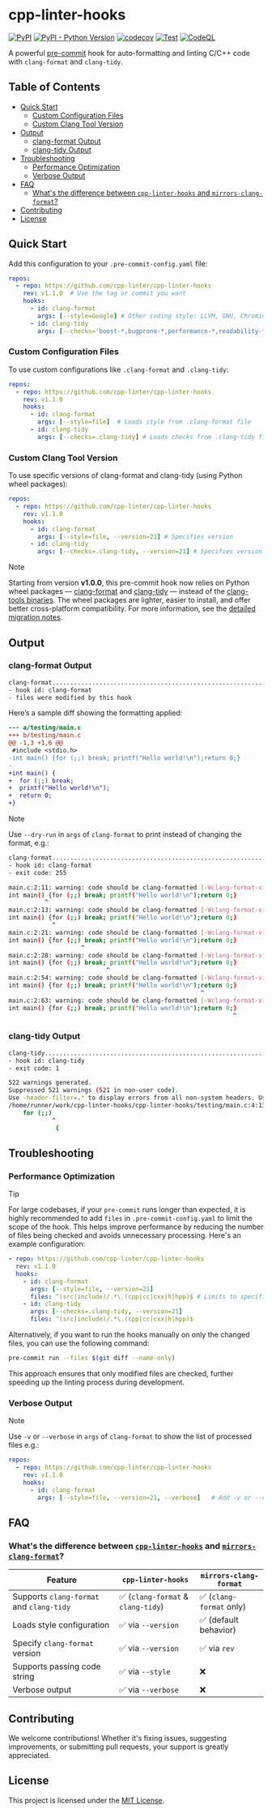 # cpp-linter-hooks

[![PyPI](https://img.shields.io/pypi/v/cpp-linter-hooks?color=blue)](https://pypi.org/project/cpp-linter-hooks/)
[![PyPI - Python Version](https://img.shields.io/pypi/pyversions/cpp-linter-hooks)](https://pypi.org/project/cpp-linter-hooks/)
[![codecov](https://codecov.io/gh/cpp-linter/cpp-linter-hooks/branch/main/graph/badge.svg?token=L74Z3HZ4Y5)](https://codecov.io/gh/cpp-linter/cpp-linter-hooks)
[![Test](https://github.com/cpp-linter/cpp-linter-hooks/actions/workflows/test.yml/badge.svg)](https://github.com/cpp-linter/cpp-linter-hooks/actions/workflows/test.yml)
[![CodeQL](https://github.com/cpp-linter/cpp-linter-hooks/actions/workflows/codeql.yml/badge.svg)](https://github.com/cpp-linter/cpp-linter-hooks/actions/workflows/codeql.yml)

A powerful [pre-commit](https://pre-commit.com/) hook for auto-formatting and linting C/C++ code with `clang-format` and `clang-tidy`.

## Table of Contents

- [Quick Start](#quick-start)
  - [Custom Configuration Files](#custom-configuration-files)
  - [Custom Clang Tool Version](#custom-clang-tool-version)
- [Output](#output)
  - [clang-format Output](#clang-format-output)
  - [clang-tidy Output](#clang-tidy-output)
- [Troubleshooting](#troubleshooting)
  - [Performance Optimization](#performance-optimization)
  - [Verbose Output](#verbose-output)
- [FAQ](#faq)
  - [What's the difference between `cpp-linter-hooks` and `mirrors-clang-format`?](#whats-the-difference-between-cpp-linter-hooks-and-mirrors-clang-format)
- [Contributing](#contributing)
- [License](#license)

## Quick Start

Add this configuration to your `.pre-commit-config.yaml` file:

```yaml
repos:
  - repo: https://github.com/cpp-linter/cpp-linter-hooks
    rev: v1.1.0  # Use the tag or commit you want
    hooks:
      - id: clang-format
        args: [--style=Google] # Other coding style: LLVM, GNU, Chromium, Microsoft, Mozilla, WebKit.
      - id: clang-tidy
        args: [--checks='boost-*,bugprone-*,performance-*,readability-*,portability-*,modernize-*,clang-analyzer-*,cppcoreguidelines-*']
```

### Custom Configuration Files

To use custom configurations like `.clang-format` and `.clang-tidy`:

```yaml
repos:
  - repo: https://github.com/cpp-linter/cpp-linter-hooks
    rev: v1.1.0
    hooks:
      - id: clang-format
        args: [--style=file]  # Loads style from .clang-format file
      - id: clang-tidy
        args: [--checks=.clang-tidy] # Loads checks from .clang-tidy file
```

### Custom Clang Tool Version

To use specific versions of clang-format and clang-tidy (using Python wheel packages):

```yaml
repos:
  - repo: https://github.com/cpp-linter/cpp-linter-hooks
    rev: v1.1.0
    hooks:
      - id: clang-format
        args: [--style=file, --version=21] # Specifies version
      - id: clang-tidy
        args: [--checks=.clang-tidy, --version=21] # Specifies version
```

> [!NOTE]
> Starting from version **v1.0.0**, this pre-commit hook now relies on Python wheel packages — [clang-format](https://pypi.org/project/clang-format/) and [clang-tidy](https://pypi.org/project/clang-tidy/) — instead of the [clang-tools binaries](https://github.com/cpp-linter/clang-tools-static-binaries). The wheel packages are lighter, easier to install, and offer better cross-platform compatibility. For more information, see the [detailed migration notes](docs/migration-notes.md).

## Output

### clang-format Output

```bash
clang-format.............................................................Failed
- hook id: clang-format
- files were modified by this hook
```

Here’s a sample diff showing the formatting applied:

```diff
--- a/testing/main.c
+++ b/testing/main.c
@@ -1,3 +1,6 @@
 #include <stdio.h>
-int main() {for (;;) break; printf("Hello world!\n");return 0;}
-
+int main() {
+  for (;;) break;
+  printf("Hello world!\n");
+  return 0;
+}
```
> [!NOTE]
> Use `--dry-run` in `args` of `clang-format` to print instead of changing the format, e.g.:

```bash
clang-format.............................................................Failed
- hook id: clang-format
- exit code: 255

main.c:2:11: warning: code should be clang-formatted [-Wclang-format-violations]
int main() {for (;;) break; printf("Hello world!\n");return 0;}
          ^
main.c:2:13: warning: code should be clang-formatted [-Wclang-format-violations]
int main() {for (;;) break; printf("Hello world!\n");return 0;}
            ^
main.c:2:21: warning: code should be clang-formatted [-Wclang-format-violations]
int main() {for (;;) break; printf("Hello world!\n");return 0;}
                    ^
main.c:2:28: warning: code should be clang-formatted [-Wclang-format-violations]
int main() {for (;;) break; printf("Hello world!\n");return 0;}
                           ^
main.c:2:54: warning: code should be clang-formatted [-Wclang-format-violations]
int main() {for (;;) break; printf("Hello world!\n");return 0;}
                                                     ^
main.c:2:63: warning: code should be clang-formatted [-Wclang-format-violations]
int main() {for (;;) break; printf("Hello world!\n");return 0;}
                                                              ^
```

### clang-tidy Output

```bash
clang-tidy...............................................................Failed
- hook id: clang-tidy
- exit code: 1

522 warnings generated.
Suppressed 521 warnings (521 in non-user code).
Use -header-filter=.* to display errors from all non-system headers. Use -system-headers to display errors from system headers as well.
/home/runner/work/cpp-linter-hooks/cpp-linter-hooks/testing/main.c:4:13: warning: statement should be inside braces [readability-braces-around-statements]
    for (;;)
            ^
             {

```

## Troubleshooting

### Performance Optimization

> [!TIP]
> For large codebases, if your `pre-commit` runs longer than expected, it is highly recommended to add `files` in `.pre-commit-config.yaml` to limit the scope of the hook. This helps improve performance by reducing the number of files being checked and avoids unnecessary processing. Here's an example configuration:

```yaml
- repo: https://github.com/cpp-linter/cpp-linter-hooks
  rev: v1.1.0
  hooks:
    - id: clang-format
      args: [--style=file, --version=21]
      files: ^(src|include)/.*\.(cpp|cc|cxx|h|hpp)$ # Limits to specific dirs and file types
    - id: clang-tidy
      args: [--checks=.clang-tidy, --version=21]
      files: ^(src|include)/.*\.(cpp|cc|cxx|h|hpp)$
```

Alternatively, if you want to run the hooks manually on only the changed files, you can use the following command:

```bash
pre-commit run --files $(git diff --name-only)
```

This approach ensures that only modified files are checked, further speeding up the linting process during development.

### Verbose Output

> [!NOTE]
> Use `-v` or `--verbose` in `args` of `clang-format` to show the list of processed files e.g.:

```yaml
repos:
  - repo: https://github.com/cpp-linter/cpp-linter-hooks
    rev: v1.1.0
    hooks:
      - id: clang-format
        args: [--style=file, --version=21, --verbose]   # Add -v or --verbose for detailed output
```

## FAQ

### What's the difference between [`cpp-linter-hooks`](https://github.com/cpp-linter/cpp-linter-hooks) and [`mirrors-clang-format`](https://github.com/pre-commit/mirrors-clang-format)?

| Feature                          | `cpp-linter-hooks`                        | `mirrors-clang-format`                 |
|----------------------------------|-------------------------------------------|----------------------------------------|
| Supports `clang-format` and `clang-tidy` | ✅ (`clang-format` & `clang-tidy`)       | ✅ (`clang-format` only)        |
| Loads style configuration        | ✅ via `--version`                        | ✅ (default behavior)                  |
| Specify `clang-format` version   | ✅ via `--version`                        | ✅ via `rev`                           |
| Supports passing code string     | ✅ via `--style`                          | ❌                                     |
| Verbose output                   | ✅ via `--verbose`                        | ❌                                     |


## Contributing

We welcome contributions! Whether it's fixing issues, suggesting improvements, or submitting pull requests, your support is greatly appreciated.

## License

This project is licensed under the [MIT License](LICENSE).
